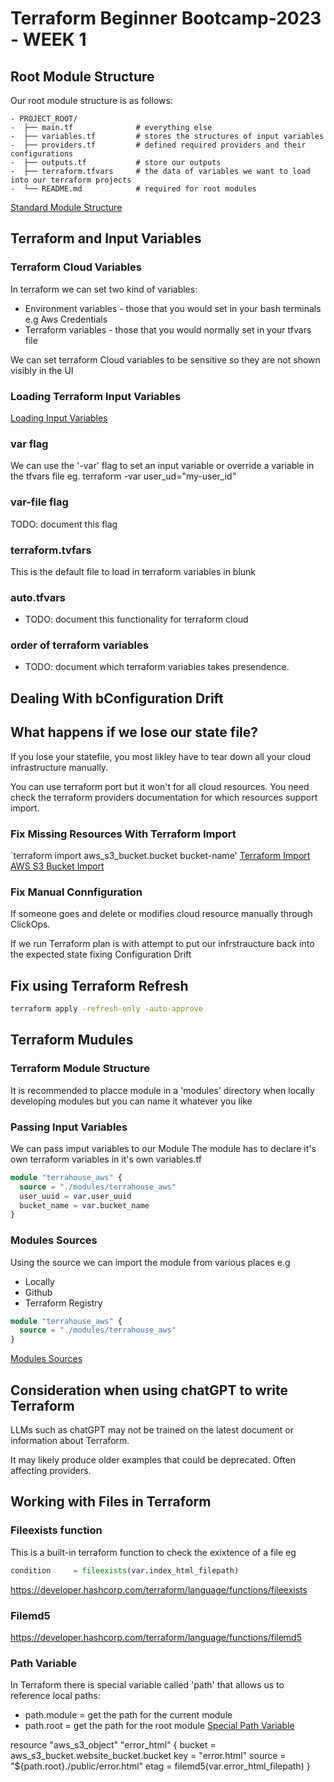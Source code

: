 # Terraform Beginner Bootcamp-2023 - WEEK 1

## Root Module Structure

Our root module structure is as follows:

```
- PROJECT_ROOT/
-  ├── main.tf              # everything else
-  ├── variables.tf         # stores the structures of input variables
-  ├── providers.tf         # defined required providers and their configurations
-  ├── outputs.tf           # store our outputs
-  ├── terraform.tfvars     # the data of variables we want to load into our terraform projects
-  └── README.md            # required for root modules
```



[Standard Module Structure](https://developer.hashicorp.com/terraform/language/modules/develop/structure)

## Terraform and Input Variables
### Terraform Cloud Variables
In terraform we can set two kind of variables:
- Environment variables - those that you would set in your bash terminals e.g Aws Credentials
- Terraform variables - those that you would normally set in your tfvars file

We can set terraform Cloud variables to be sensitive so they are not shown visibly in the UI

### Loading Terraform Input Variables
[Loading Input Variables](https://developer.hashicorp.com/terraform/language/values/variables)
### var flag
We can use the '-var' flag to set an input variable or override a variable in the tfvars file eg. terraform -var user_ud="my-user_id"

### var-file flag
TODO: document this flag

### terraform.tvfars
This is the default file to load in terraform variables in blunk

### auto.tfvars
- TODO: document this functionality for terraform cloud

### order of terraform variables
- TODO: document which terraform variables takes presendence.

## Dealing With bConfiguration Drift
## What happens if we lose our state file?
If you lose your statefile, you most likley have to tear down all your cloud infrastructure manually.

You can use terraform port but it won't for all cloud resources. You need check the terraform providers documentation for which resources support import.


### Fix Missing Resources With Terraform Import 
`terraform import aws_s3_bucket.bucket bucket-name'
[Terraform Import AWS S3 Bucket Import](https://developer.hashicorp.com/terraform/cli/import)

### Fix Manual Connfiguration
If someone goes and delete or modifies cloud resource manually through ClickOps.

If we run Terraform plan is with attempt to put our infrstraucture back into the expected state fixing Configuration Drift

## Fix using Terraform Refresh
```sh
terraform apply -refresh-only -auto-approve
```

## Terraform Mudules

### Terraform Module Structure
It is recommended to placce module in a 'modules' directory when locally developing modules but you can name it whatever you like

### Passing Input Variables
We can pass imput variables to our Module
The module has to declare it's own terraform variables in it's own variables.tf
```tf
module "terrahouse_aws" {
  source = "./modules/terrahouse_aws"
  user_uuid = var.user_uuid
  bucket_name = var.bucket_name
}
```

### Modules Sources
Using the source we can import the module from various places e.g
- Locally
- Github
- Terraform Registry
```tf
module "terrahouse_aws" {
  source = "./modules/terrahouse_aws"
}
```

[Modules Sources](https://developer.hashicorp.com/terraform/language/modules/sources)

## Consideration when using chatGPT to write Terraform

LLMs such as chatGPT may not be trained on the latest document or information about Terraform.

It may likely produce older examples that could be deprecated. Often affecting providers.

## Working with Files in Terraform

### Fileexists function
This is a built-in terraform function to check the exixtence of a file 
eg
```tf
condition     = fileexists(var.index_html_filepath)
```
https://developer.hashcorp.com/terraform/language/functions/fileexists

### Filemd5
https://developer.hashcorp.com/terraform/language/functions/filemd5

### Path Variable
In Terraform there is special variable called 'path' that allows us to reference local paths:
- path.module = get the path for the current module
- path.root = get the path for the root module
[Special Path Variable](https://developer.hashicorp.com/terraform/language/expressions/references#filesystem-and-workspace-info)

resource "aws_s3_object" "error_html" {
  bucket = aws_s3_bucket.website_bucket.bucket
  key    = "error.html"
  source = "${path.root}./public/error.html"
  etag = filemd5(var.error_html_filepath)
}